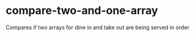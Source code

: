 # compare-two-and-one-array
Compares if two arrays for dine in and take out are being served in order
